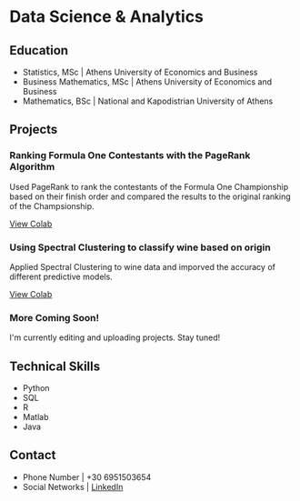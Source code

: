 # Data Science & Analytics 

## Education
- Statistics, MSc | Athens University of Economics and Business
- Business Mathematics, MSc | Athens University of Economics and Business
- Mathematics, BSc | National and Kapodistrian University of Athens

## Projects
### Ranking Formula One Contestants with the PageRank Algorithm
Used PageRank to rank the contestants of the Formula One Championship based on their finish order and compared the results to the original ranking of the Champsionship.

[View Colab](https://colab.research.google.com/drive/1sqXpnwSDDlQ9p3A1w7tUrC36ovjG1F64#scrollTo=6DizOKTf_NVA)

### Using Spectral Clustering to classify wine based on origin
Applied Spectral Clustering to wine data and imporved the accuracy of different predictive models.

[View Colab](https://colab.research.google.com/drive/1UqiAMdrA7VZK2PLASkfYgyRv367NjFM7?usp=sharing)
### More Coming Soon! 
I'm currently editing and uploading projects. Stay tuned!

## Technical Skills
- Python
- SQL
- R
- Matlab
- Java

## Contact
- Phone Number | +30 6951503654
- Social Networks | [LinkedIn]([https://www.linkedin.com/in/dimitris-bouttner/)
